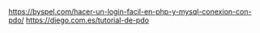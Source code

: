 https://byspel.com/hacer-un-login-facil-en-php-y-mysql-conexion-con-pdo/
https://diego.com.es/tutorial-de-pdo
